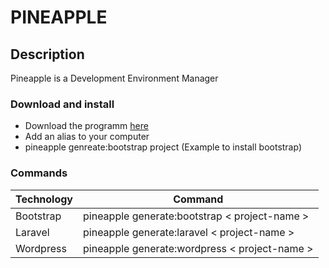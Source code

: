 

# PINEAPPLE

## Description
Pineapple is a  Development Environment Manager

### Download and install 
- Download the programm [here](https://steveaverty.fr) 
- Add an alias to your computer 
- pineapple genreate:bootstrap project (Example to install bootstrap)

### Commands 
| Technology | Command  |
|--|--|
| Bootstrap | pineapple generate:bootstrap < project-name >  |
| Laravel | pineapple generate:laravel < project-name >  |
| Wordpress | pineapple generate:wordpress < project-name >  |
